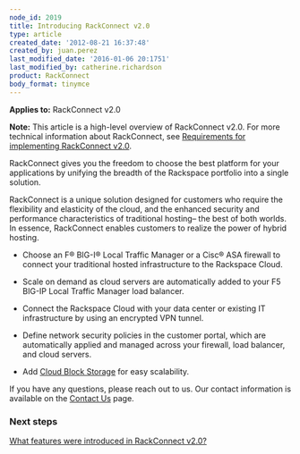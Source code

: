 ```yaml
---
node_id: 2019
title: Introducing RackConnect v2.0
type: article
created_date: '2012-08-21 16:37:48'
created_by: juan.perez
last_modified_date: '2016-01-06 20:1751'
last_modified_by: catherine.richardson
product: RackConnect
body_format: tinymce
---
```


**Applies to:** RackConnect v2.0

**Note:** This article is a high-level overview of RackConnect v2.0. For
more technical information about RackConnect, see [Requirements for
implementing RackConnect
v2.0](http://www.rackspace.com/knowledge_center/article/what-are-the-requirements-for-implementing-rackconnect-v20).

RackConnect gives you the freedom to choose the best platform for your
applications by unifying the breadth of the Rackspace portfolio into a
single solution.

RackConnect is a unique solution designed for customers who require the
flexibility and elasticity of the cloud, and the enhanced security and
performance characteristics of traditional hosting&ndash; the best of both
worlds. In essence, RackConnect enables customers to realize the power
of hybrid hosting.

-   Choose an F&reg; BIG-I&reg; Local Traffic Manager or a Cisc&reg; ASA firewall
    to connect your traditional hosted infrastructure to the Rackspace
    Cloud.

-   Scale on demand as cloud servers are automatically added to your F5
    BIG-IP Local Traffic Manager load balancer.

-   Connect the Rackspace Cloud with your data center or existing IT
    infrastructure by using an encrypted VPN tunnel. 

-   Define network security policies in the customer portal, which are
    automatically applied and managed across your firewall, load
    balancer, and cloud servers.

-   Add [Cloud Block
    Storage](http://www.rackspace.com/cloud/block-storage/) for easy
    scalability.

If you have any questions, please reach out to us. Our contact
information is available on the [Contact
Us](http://www.rackspace.com/knowledge_center/support) page.

### Next steps

[What features were introduced in RackConnect
v2.0?](https://www.rackspace.com/knowledge_center/article/what-features-were-introduced-in-rackconnect-v20)


